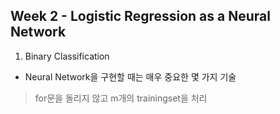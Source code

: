 
## Week 2 - Logistic Regression as a Neural Network

1. Binary Classification
 - Neural Network을 구현할 때는 매우 중요한 몇 가지 기술
 > for문을 돌리지 않고 m개의 trainingset을 처리
 

